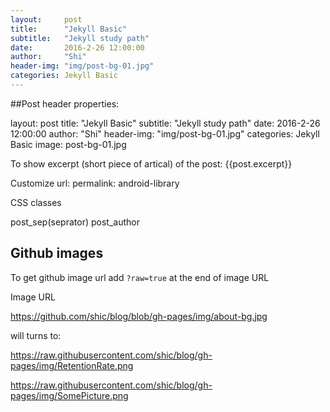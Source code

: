 ```yaml
---
layout:     post
title:      "Jekyll Basic"
subtitle:   "Jekyll study path"
date:       2016-2-26 12:00:00
author:     "Shi"
header-img: "img/post-bg-01.jpg"
categories: Jekyll Basic
---
```



##Post header properties:

layout:     post
title:      "Jekyll Basic"
subtitle:   "Jekyll study path"
date:       2016-2-26 12:00:00
author:     "Shi"
header-img: "img/post-bg-01.jpg"
categories: Jekyll Basic
image:      post-bg-01.jpg


To show excerpt (short piece of artical) of the post: 
{{post.excerpt}}

Customize url:
permalink: android-library


CSS classes

post_sep(seprator)
post_author



## Github images

To get github image url add `?raw=true` at the end of image URL

Image URL

https://github.com/shic/blog/blob/gh-pages/img/about-bg.jpg

will turns to:

https://raw.githubusercontent.com/shic/blog/gh-pages/img/RetentionRate.png

https://raw.githubusercontent.com/shic/blog/gh-pages/img/SomePicture.png


